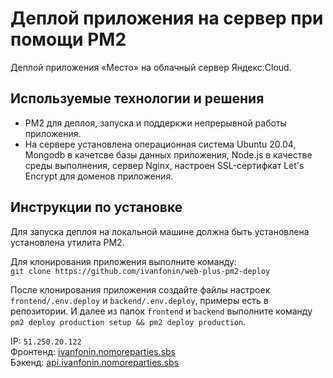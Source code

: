 # Деплой приложения на сервер при помощи PM2

Деплой приложения «Место» на облачный сервер Яндекс.Cloud.

## Используемые технологии и решения
- PM2 для деплоя, запуска и поддеркжи непрерывной работы приложения.
- На сервере установлена операционная система Ubuntu 20.04, Mongodb в качетсве базы данных приложения, Node.js в качестве среды выполнения, сервер Nginx, настроен SSL-сертифкат Let's Encrypt для доменов приложения.

## Инструкции по установке
Для запуска деплоя на локальной машине должна быть установлена установлена утилита PM2.

Для клонирования приложения выполните команду:\
`git clone https://github.com/ivanfonin/web-plus-pm2-deploy`

После клонирования приложения создайте файлы настроек `frontend/.env.deploy` и `backend/.env.deploy`, примеры есть в репозитории. И далее из папок `frontend` и `backend` выполните команду `pm2 deploy production setup && pm2 deploy production`.

IP: `51.250.20.122`  
Фронтенд: [ivanfonin.nomoreparties.sbs](https://ivanfonin.nomoreparties.sbs/)  
Бэкенд: [api.ivanfonin.nomoreparties.sbs](https://api.ivanfonin.nomoreparties.sbs/)  